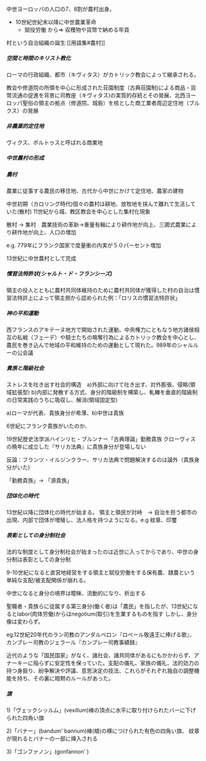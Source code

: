 
中世ヨーロッパの人口の7、8割が農村出身。  
-   10世紀世紀末以降に中世農業革命  
    -   賦役労働 から=> 収穫物や貨幣で納める年貢
    
村という自治組織の誕生 [[用語集#農村]] 

##### 空間と時間のキリスト教化

ローマの行政組織、都市（キヴィタス）がカトリック教会によって継承される。

教会や修道院の所領を中心に形成された荘園制度（古典荘園制)による商品・貨幣流通の促進を背景に司教座（キヴィタス)の実質的存続とその発展、北西ヨーロッパ聖俗の領主の拠点（修道院、城砦）を核とした商工業者周辺定住地（ブルクス）の発展
##### 非農業的定住地
ヴィクス、ポルトゥスと呼ばれる商業地

##### 中世農村の形成

##### 農村
農業に従事する農民の移住地、古代から中世にかけて定住地、農家の建物

中世初期（カロリング時代)個々の農村は耕地、放牧地を挟んで離れて生活していた(散村)
11世紀から城、教区教会を中心とした集村化現象 

散村 -> 集村　農業技術の革新->重量有輪により耕作地が向上、三圃式農業により耕作地が向上、人口の増加

e.g. 779年にフランク国家で度量衝の内実が５０パーセント増加

13世紀に中世農村として完成

##### 慣習法特許状(シャルト・ド・フランシーズ)
領主の役人とともに農村共同体維持のために農村共同体が獲得した村の自治は慣習法特許上によって領主側から認められた例：「ロリスの慣習法特許状」

##### 神の平和運動
西フランスのアキテーヌ地方で開始された運動、中央権力にともなう地方諸侯相互の私戦（フェーデ）や騎士たちの略奪行為によるカトリック教会を中心とし、農民を巻き込んで地域の平和維持のための運動として現れた。989年のシャルルーの公会議 

##### 貴族と階級社会
ストレスを吐き出す社会的構造　a)外部に向けて吐き出す、対外膨張、侵略(領域拡張型)
b)内部に発散する方式、身分的階級制を構築し、軋轢を垂直的階級制の日常実践のうちに吸収し、解消(領域固定型)

a)ローマが代表、貴族身分が希薄、b)中世は貴族

6世紀にフランク貴族がいたのか、

19世紀歴史法学派ハインリヒ・ブルンナー「古典理論」勤務貴族
クローヴィスの晩年に成立した『サリカ法典』に貴族身分が登場しない

反論：フランツ・イルジンクラー、サリカ法典で問題解決するのは論外（貴族身分がいた)

「勤務貴族」-> 「源貴族」

##### 団体化の時代
13世紀以降に団体化の時代が始まる。
領主と領民が対峙　-> 自治を担う都市の出現、内部で団体が増殖し、法人格を持つようになる。e.g 紋章、印璽

##### 表彰としての身分制社会
法的な制度として身分制社会が始まったのは近世に入ってからであり、中世の身分制は表彰としての身分制

9-10世紀になると直営地経営をする領主と賦役労働をする保有農、隷農という単純な支配/被支配関係が崩れる。

中世になると身分の境界は曖昧、流動的になり、析出する

聖職者・貴族らに従属する第三身分(働く者)は「農民」を指したが、13世紀になるとlabor(肉体労働)からはnegotium(取引)を生業するものを指す
しかし、身分像は変わらず。

eg.12世紀20年代のラン司教のアンダルベロン『ロベール敬遠王に捧げる歌』、カンブレー司教のジェラール『カンブレー司教事績録』

近代のような「国民国家」がなく、諸社会、諸共同体があるにもかかわらず、アナーキーに陥らずに安定性を保っていた。支配の儀礼、家族の儀礼、法的効力の持つ身振り、紛争解決や評議、意思決定の技法、これらがそれぞれ独自の調整機能を持ち、その裏に暗黙のルールがあった。

##### 旗
1)「ヴェックシッルム」(vexillum)棒の頂点に水平に取り付けられたバーに下げられた四角い旗

2)「バナー」(bandum' bannum)棒(槍)の横につけられた有色の四角い旗、 紋章が現れるとバナーの一部に挿入される

3)「ゴンファノン」(gonfannon' )